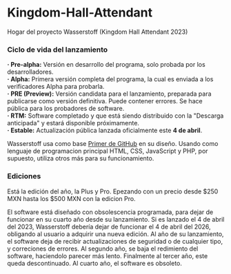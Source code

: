 # Kingdom-Hall-Attendant
Hogar del proyecto Wasserstoff (Kingdom Hall Attendant 2023)

### Ciclo de vida del lanzamiento
<b>· Pre-alpha:</b> Versión en desarrollo del programa, solo probada por los desarrolladores.<br>
<b>· Alpha:</b> Primera versión completa del programa, la cual es enviada a los verificadores Alpha para probarla.<br>
<b>· PRE (Preview):</b> Versión candidata para el lanzamiento, preparada para publicarse como versión definitiva. Puede contener errores. Se hace pública para los probadores de software.<br>
<b>· RTM:</b> Software completado y que está siendo distribuido con la "Descarga anticipada" y estará disponible próximamente.<br>
<b>· Estable:</b> Actualización pública lanzada oficialmente este <b>4 de abril</b>.

Wasserstoff usa como base <a href="https://primer.style/" target="_blank">Primer de GitHub</a> en su diseño. Usando como lenguaje de programacion principal HTML, CSS, JavaScript y PHP, por supuesto, utiliza otros más para su funcionamiento.

### Ediciones
Está la edición del año, la Plus y Pro. Epezando con un precio desde $250 MXN hasta los $500 MXN con la edicion Pro.

El software está diseñado con obsolescencia programada, para dejar de funcionar en su cuarto año desde su lanzamiento. Si es lanzado el 4 de abril del 2023, Wasserstoff debería dejar de funcionar el 4 de abril del 2026, obligando al usuario a adquirir una nueva edición. Al año de su lanzamiento, el software deja de recibir actualizaciones de seguridad o de cualquier tipo, y correciones de errores. Al segundo año, se baja el redimiento del software, haciendolo parecer más lento. Finalmente al tercer año, este queda descontinuado. Al cuarto año, el software es obsoleto.
